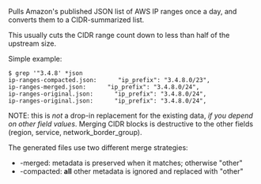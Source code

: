 Pulls Amazon's published JSON list of AWS IP ranges once a day, and converts them to a CIDR-summarized list.

This usually cuts the CIDR range count down to less than half of the upstream size.

Simple example:

```
$ grep '"3.4.8' *json
ip-ranges-compacted.json:      "ip_prefix": "3.4.8.0/23",
ip-ranges-merged.json:      "ip_prefix": "3.4.8.0/24",
ip-ranges-original.json:      "ip_prefix": "3.4.8.0/24",
ip-ranges-original.json:      "ip_prefix": "3.4.8.0/24",
```

NOTE: this is *not* a drop-in replacement for the existing data, _if you depend on other field values_. Merging CIDR blocks is destructive to the other fields (region, service, network_border_group).

The generated files use two different merge strategies:

* -merged: metadata is preserved when it matches; otherwise "other"
* -compacted: **all** other metadata is ignored and replaced with "other"

